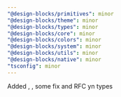 ```yaml
---
"@design-blocks/primitives": minor
"@design-blocks/theme": minor
"@design-blocks/types": minor
"@design-blocks/core": minor
"@design-blocks/colors": minor
"@design-blocks/system": minor
"@design-blocks/utils": minor
"@design-blocks/native": minor
"tsconfig": minor
---
```


Added <HStack />, <VStack />, some fix and RFC yn types
